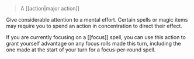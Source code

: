 > A [[action|major action]]

Give considerable attention to a mental effort. Certain spells or magic items may require you to spend an action in concentration to direct their effect.

If you are currently focusing on a [[focus]] spell, you can use this action to grant yourself advantage on any focus rolls made this turn, including the one made at the start of your turn for a focus-per-round spell.
